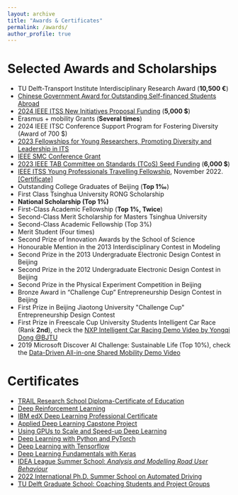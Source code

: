 ```yaml
---
layout: archive
title: "Awards & Certificates"
permalink: /awards/
author_profile: true
---
```


# Selected Awards and Scholarships

- TU Delft-Transport Institute Interdisciplinary Research Award (**10,500 €**)
- [Chinese Government Award for Outstanding Self-financed Students Abroad](https://drive.google.com/file/d/1zrHTIQhMNcBKcoxLTLDQSYjm9AmOT9us/view?usp=sharing)
- [2024 IEEE ITSS New Initiatives Proposal Funding](https://ieee-itss.org/call-for-2024-new-initiatives-proposals/#:~:text=IEEE%20ITSS%20is%20opening%20its,completed%20by%20December%2031%2C%202024) (**5,000 $**)
- Erasmus + mobility Grants (**Several times**)
- 2024 IEEE ITSC Conference Support Program for Fostering Diversity (Award of 700 $)
- [2023 Fellowships for Young Researchers, Promoting Diversity and Leadership in ITS](https://ieee-itss.org/2023-fellowships-for-young-researchers-promoting-diversity-and-leadership-in-its/)
- [IEEE SMC Conference Grant](https://ieeesmc2023.org/grants/)
- [2023 IEEE TAB Committee on Standards (TCoS) Seed Funding](https://ta.ieee.org/operations/standards-activities/tab-committee-on-standards-seed-funding-opportunities) (**6,000 $**)
- [IEEE ITSS Young Professionals Travelling Fellowship](https://ieee-itss.org/yp-travelling-fellowship-program-2022/#:~:text=Young%20Professionals%20Travelling%20Fellowship%20Program%202022&text=Selected%20Young%20Professionals%20will%20receive,be%20reimbursed%20by%20IEEE%20ITSS.), November 2022. [[Certificate]](https://drive.google.com/file/d/156tSlTas2NeUuQX51yEB96wWb9xEnzVF/view)
- Outstanding College Graduates of Beijing (**Top 1‰**)
- First Class Tsinghua University RONG Scholarship
- **National Scholarship (Top 1%)**
- First-Class Academic Fellowship (**Top 1%, Twice**)
- Second-Class Merit Scholarship for Masters Tsinghua University
- Second-Class Academic Fellowship (Top 3%)
- Merit Student (Four times)
- Second Prize of Innovation Awards by the School of Science
- Honourable Mention in the 2013 Interdisciplinary Contest in Modeling
- Second Prize in the 2013 Undergraduate Electronic Design Contest in Beijing
- Second Prize in the 2012 Undergraduate Electronic Design Contest in Beijing
- Second Prize in the Physical Experiment Competition in Beijing
- Bronze Award in “Challenge Cup” Entrepreneurship Design Contest in Beijing
- First Prize in Beijing Jiaotong University "Challenge Cup" Entrepreneurship Design Contest
- First Prize in Freescale Cup University Students Intelligent Car Race (Rank **2nd**), check the [NXP Intelligent Car Racing Demo Video by Yongqi Dong @BJTU](https://www.bilibili.com/video/BV1o24y1f7Qh/?share_source=copy_web&vd_source=4b920bc132ebce9bcf05d03d3bf70302)
- 2019 Microsoft Discover AI Challenge: Sustainable Life (Top 10%), check the [Data-Driven All-in-one Shared Mobility Demo Video](https://www.bilibili.com/video/BV1YK411W7DX/?share_source=copy_web&vd_source=4b920bc132ebce9bcf05d03d3bf70302)

 
# Certificates
- [TRAIL Research School Diploma-Certificate of Education](https://yongqidong.github.io/files/DongYongqi-TRAIL_Diploma.pdf)
- [Deep Reinforcement Learning](https://www.dropbox.com/s/hi3n6kvz9xw3072/Dong_GP-OML_certificate_Reinforcement-Learning-for-OM.pdf?dl=0)
- [IBM edX Deep Learning Professional Certificate](https://credentials.edx.org/credentials/77ca88a7d12d440da5a3e00392a31a21/)
- [Applied Deep Learning Capstone Project](https://courses.edx.org/certificates/09cb030ac684454dad5f2055b8769c17)
- [Using GPUs to Scale and Speed-up Deep Learning](https://courses.edx.org/certificates/9b90ad18e538419ebd89390194c3b5f2)
- [Deep Learning with Python and PyTorch](https://courses.edx.org/certificates/3e7e00d3087b4aec973f7ce3d73640e8)
- [Deep Learning with Tensorflow](https://courses.edx.org/certificates/e1b480c0e6fd4d08849b3b8b7fe4f7ad)
- [Deep Learning Fundamentals with Keras](https://courses.edx.org/certificates/a2445fc9b5184494b4c81dcd2f5aedcd)
- [IDEA League Summer School: *Analysis and Modelling Road User Behaviour*](https://www.dropbox.com/s/nvere3kdjxrpetd/Dong-IDEA.pdf?dl=0)
- [2022 International Ph.D. Summer School on Automated Driving](https://www.dropbox.com/s/4rnb84f5bsocbqb/yongqidong_20220901_163109Certificate.pdf?dl=0)
- [TU Delft Graduate School: Coaching Students and Project Groups](https://www.dropbox.com/s/fh5cbapj25kpukj/T3B1_Certificate.pdf?dl=0)


<br/>
<script type='text/javascript' id='clustrmaps' src='//cdn.clustrmaps.com/map_v2.js?cl=ffffff&w=698&t=tt&d=linXdGUW0uzldsSGTUU1wkce_m9BE5xmEZBiDgTGM9w'></script>
